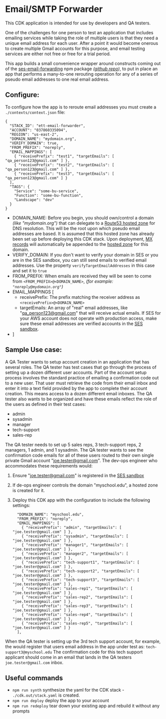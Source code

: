 # Email/SMTP Forwarder

This CDK application is intended for use by developers and QA testers.

One of the challenges for one person to test an application that includes emailing services while taking the role of multiple users is that they need a unique email address for each user. After a point it would become onerous to create multiple Gmail accounts for this purpose, and email testing services are either not free or free for a trial period.

This app builds a small convenience wrapper around constructs coming out of the [ses-email-forwarding](https://www.npmjs.com/package/@seeebiii/ses-email-forwarding) npm package *([github repo](https://github.com/seeebiii/ses-email-forwarding))*, to put in place an app that performs a many-to-one rerouting operation for any of a series of pseudo email addresses to one real email address.

## Configure:

To configure how the app is to reroute email addresses you must create a `./contexts/context.json` file:

```
{
  "STACK_ID": "ett-email-forwarder",
  "ACCOUNT": "037860335094",
  "REGION": "us-east-2",
  "DOMAIN_NAME": "mydomain.org",
  "VERIFY_DOMAIN": true,
  "FROM_PREFIX": "noreply",
  "EMAIL_MAPPINGS": [
    { "receivePrefix": "test1", "targetEmails": [ "qa_person123@gmail.com" ] },
    { "receivePrefix": "test2", "targetEmails": [ "qa_person123@gmail.com" ] },
    { "receivePrefix": "test3", "targetEmails": [ "qa_person123@gmail.com" ] }
  ],
  "TAGS": {
    "Service": "some-bu-service",
    "Function": "some-bu-function",
    "Landscape": "dev"
  }
}
```

- DOMAIN_NAME: Before you begin, you should own/control a domain *(like "mydomain.org")* that can delegate to a [Route53 hosted zone](https://docs.aws.amazon.com/Route53/latest/DeveloperGuide/hosted-zones-working-with.html) for DNS resolution. This will be the root upon which pseudo email addresses are based. It is assumed that this hosted zone has already been set up before deploying this CDK stack. Upon deployment, [MX records](https://docs.aws.amazon.com/Route53/latest/DeveloperGuide/ResourceRecordTypes.html#MXFormat) will automatically be appended to the [hosted zone](https://docs.aws.amazon.com/Route53/latest/DeveloperGuide/hosted-zones-working-with.html) for this domain.
- VERIFY_DOMAIN: If you don't want to verify your domain in SES or you are in the SES sandbox, you can still send emails to verified email addresses. Use the property `verifyTargetEmailAddresses` in this case and set it to `true`
- FROM_PREFIX: When emails are received they will be seen to come from `<FROM_PREFIX>@<DOMAIN_NAME>`, *(for example: `"noreply@mydomain.org"`)*
- EMAIL_MAPPINGS [
  - receivePrefix: The prefix matching the receiver address as `<receivePrefix>@<DOMAIN_NAME>`
  - targetEmails: An array of "real" email addresses, like "qa_person123@gmail.com" that will receive actual emails. If SES for your AWS account does not operate with production access, make sure these email addresses are verified accounts in the [SES sandbox](https://docs.aws.amazon.com/ses/latest/dg/request-production-access.html).
- ]

## Sample Use case:

A QA Tester wants to setup account creation in an application that has several roles.
The QA tester has test cases that go through the process of setting up a dozen different user accounts.
Part of the account setup process involves the standard practice of emailing a confirmation code out to a new user.
That user must retrieve the code from their email inbox and enter it into a text field provided by the app to complete their account creation. 
This means access to a dozen different email inboxes.
The QA tester also wants to be organized and have these emails reflect the role of the users as defined in their test cases: 

- admin
- sysadmin
- manager
- tech-support
- sales-rep

The QA tester needs to set up 5 sales reps, 3 tech-support reps, 2 managers, 1 admin, and 1 sysadmin.
The QA tester wants to see the confirmation code emails for all of these users routed to their own single private Gmail account "joe.tester@gmail.com".
The dev-ops engineer who accommodates these requirements would:

1. Ensure "joe.tester@gmail.com" is registered in the [SES sandbox](https://docs.aws.amazon.com/ses/latest/dg/request-production-access.html)

2. If de-ops engineer controls the domain "myschool.edu", a hosted zone is created for it.

3. Deploy this CDK app with the configuration to include the following settings:

   ```
     "DOMAIN_NAME": "myschool.edu",
     "FROM_PREFIX": "noreply",
     "EMAIL_MAPPINGS": [
       { "receivePrefix": "admin", "targetEmails": [ "joe.tester@gmail.com" ] },
       { "receivePrefix": "sysadmin", "targetEmails": [ "joe.tester@gmail.com" ] },
       { "receivePrefix": "manager1", "targetEmails": [ "joe.tester@gmail.com" ] },
       { "receivePrefix": "manager2", "targetEmails": [ "joe.tester@gmail.com" ] },
       { "receivePrefix": "tech-support1", "targetEmails": [ "joe.tester@gmail.com" ] },
       { "receivePrefix": "tech-support2", "targetEmails": [ "joe.tester@gmail.com" ] },
       { "receivePrefix": "tech-support3", "targetEmails": [ "joe.tester@gmail.com" ] },
       { "receivePrefix": "sales-rep1", "targetEmails": [ "joe.tester@gmail.com" ] },
       { "receivePrefix": "sales-rep2", "targetEmails": [ "joe.tester@gmail.com" ] },
       { "receivePrefix": "sales-rep3", "targetEmails": [ "joe.tester@gmail.com" ] },
       { "receivePrefix": "sales-rep4", "targetEmails": [ "joe.tester@gmail.com" ] },
       { "receivePrefix": "sales-rep5", "targetEmails": [ "joe.tester@gmail.com" ] }
     ],
   ```

When the QA tester is setting up the 3rd tech support account, for example, the would register that users email address in the app under test as:
`tech-support3@myschool.edu`
The confirmation code for this tech support applicant should come in an email that lands in the QA testers `joe.tester@gmail.com` inbox.

## Useful commands

* `npm run synth`    synthesize the yaml for the CDK stack - `./cdk.out/stack.yaml` is created.
* `npm run deploy`    deploy the app to your account
* `npm run redeploy`    tear down your existing app and rebuild it without any prompts
